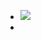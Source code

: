 - ![](https://firebasestorage.googleapis.com/v0/b/firescript-577a2.appspot.com/o/imgs%2Fapp%2Froam-to-git-demo%2FlDuCNuwDSk?alt=media&token=e444f713-a13b-4541-b5ac-374309878f89)
- 